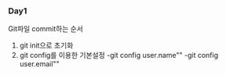 ### Day1

Git파일  commit하는 순서
1. git init으로 초기화
2. git config를 이용한 기본설정
     -git config user.name""
     -git config user.email""
